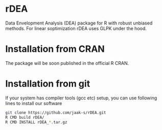 rDEA
====

Data Envelopment Analysis (DEA) package for R with robust unbiased methods. For linear soptimization rDEA uses GLPK under the hood.

Installation from CRAN
=====================

The package will be soon published in the official R CRAN.

Installation from git
=====================

If your system has compiler tools (gcc etc) setup, you can use following lines to install our software
```bash
git clone https://github.com/jaak-s/rDEA.git
R CMD build rDEA/
R CMD INSTALL rDEA_*.tar.gz
```

